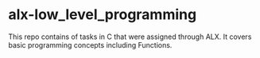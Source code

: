# alx-low_level_programming
This repo contains of tasks in C that were assigned through ALX.
It covers basic programming concepts including Functions.
